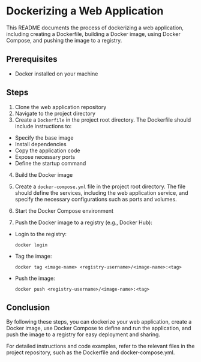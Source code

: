 # Dockerizing a Web Application

This README documents the process of dockerizing a web application, including creating a Dockerfile, building a Docker image, using Docker Compose, and pushing the image to a registry.

## Prerequisites

- Docker installed on your machine

## Steps

1. Clone the web application repository
2. Navigate to the project directory
3. Create a `Dockerfile` in the project root directory. The Dockerfile should include instructions to:
- Specify the base image
- Install dependencies
- Copy the application code
- Expose necessary ports
- Define the startup command

4. Build the Docker image
5. Create a `docker-compose.yml` file in the project root directory. The file should define the services, including the web application service, and specify the necessary configurations such as ports and volumes.

6. Start the Docker Compose environment


7. Push the Docker image to a registry (e.g., Docker Hub):
- Login to the registry:
  ```
  docker login
  ```
- Tag the image:
  ```
  docker tag <image-name> <registry-username>/<image-name>:<tag>
  ```
- Push the image:
  ```
  docker push <registry-username>/<image-name>:<tag>
  ```

## Conclusion

By following these steps, you can dockerize your web application, create a Docker image, use Docker Compose to define and run the application, and push the image to a registry for easy deployment and sharing.

For detailed instructions and code examples, refer to the relevant files in the project repository, such as the Dockerfile and docker-compose.yml.